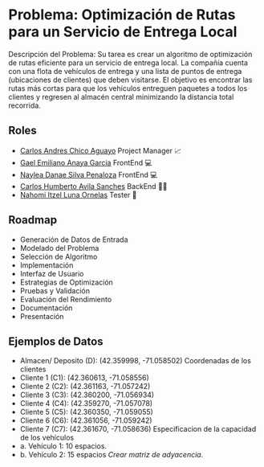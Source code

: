 
# Problema: Optimización de Rutas para un Servicio de Entrega Local

Descripción del Problema:
Su tarea es crear un algoritmo de optimización de rutas eficiente para un servicio de entrega
local. La compañía cuenta con una flota de vehículos de entrega y una lista de puntos de entrega (ubicaciones de clientes) que deben visitarse. El objetivo es encontrar las rutas más cortas para que los vehículos entreguen paquetes a todos los clientes y regresen al almacén central
minimizando la distancia total recorrida.


## Roles

- [Carlos Andres Chico Aguayo](https://github.com/KleoMaple) Project Manager 📈
- [Gael Emiliano Anaya Garcia](https://github.com/EmilianoAnaya) FrontEnd 💻
- [Naylea Danae Silva Penaloza](https://github.com/NayleaDanae) FrontEnd 💻
- [Carlos Humberto Avila Sanches](https://github.com/CarlosHumbertoAvilaSanchez) BackEnd 👨‍💻
- [Nahomi Itzel Luna Ornelas](https://github.com/NahomiLunaOR) Tester 📝


## Roadmap

- Generación de Datos de Entrada
- Modelado del Problema
- Selección de Algoritmo
- Implementación
- Interfaz de Usuario
- Estrategias de Optimización
- Pruebas y Validación
- Evaluación del Rendimiento
- Documentación
- Presentación


## Ejemplos de Datos

- Almacen/ Deposito (D): (42.359998, -71.058502)
Coordenadas de los clientes
- Cliente 1 (C1): (42.360613, -71.058556)
- Cliente 2 (C2): (42.361163, -71.057242)
- Cliente 3 (C3): (42.360200, -71.056934)
- Cliente 4 (C4): (42.359270, -71.057078)
- Cliente 5 (C5): (42.360350, -71.059055)
- Cliente 6 (C6): (42.361056, -71.059242)
- Cliente 7 (C7): (42.361670, -71.058636)
Especificacion de la capacidad de los vehículos
- a. Vehículo 1: 10 espacios.
- b. Vehículo 2: 15 espacios
*Crear matriz de adyacencia*.


